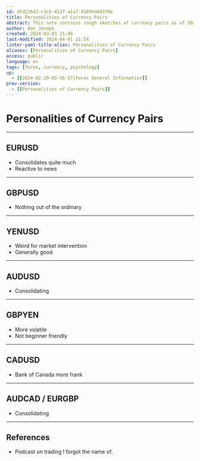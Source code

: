 ```yaml
---
id: dfd216d2-c3c5-4127-a1a7-41895d043f0e
title: Personalities of Currency Pairs
abstract: This note contains rough sketches of currency pairs as of 2024.
author: Ben Jendyk
created: 2024-03-03 21:46
last-modified: 2024-04-01 21:54
linter-yaml-title-alias: Personalities of Currency Pairs
aliases: [Personalities of Currency Pairs]
access: public
language: en
tags: [forex, currency, psychology] 
up:
  - [[2024-02-29-05-16-57|Forex General Information]]
prev-version:
  - [[Personalities of Currency Pairs]]
---
```


# Personalities of Currency Pairs

--- 

## EURUSD

- Consolidates quite much
- Reactive to news

--- 

## GBPUSD

- Nothing out of the ordinary

--- 

## YENUSD

- Weird for market intervention
- Generally good

--- 

## AUDUSD

- Consolidating

--- 

## GBPYEN

- More volatile
- Not beginner friendly

--- 

## CADUSD

- Bank of Canada more frank

--- 

## AUDCAD / EURGBP

- Consolidating

--- 

## References

- Podcast on trading I forgot the name of.
